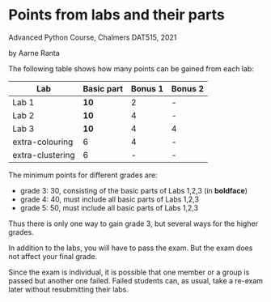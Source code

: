 # Points from labs and their parts

Advanced Python Course, Chalmers DAT515, 2021

by Aarne Ranta


The following table shows how many points can be gained from each lab:

| Lab   | Basic part | Bonus 1 | Bonus 2 |
| ----- | ---------- | ------- | ------- |
| Lab 1 | **10**         | 2       | -       |
| Lab 2 | **10**         | 4       | -       |
| Lab 3 | **10**         | 4       | 4       |
| extra-colouring  | 6         | 4       | -     |
| extra-clustering | 6         | -       | -     |

The minimum points for different grades are:

- grade 3: 30, consisting of the basic parts of Labs 1,2,3 (in **boldface**)
- grade 4: 40, must include all basic parts of Labs 1,2,3
- grade 5: 50, must include all basic parts of Labs 1,2,3

Thus there is only one way to gain grade 3, but several ways for the higher grades.

In addition to the labs, you will have to pass the exam.
But the exam does not affect your final grade.

Since the exam is individual, it is possible that one member or a group is passed but another one failed.
Failed students can, as usual, take a re-exam later without resubmitting their labs.




